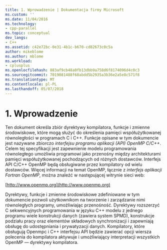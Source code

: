 ```yaml
---
title: 1. Wprowadzenie | Dokumentacja firmy Microsoft
ms.custom: ''
ms.date: 11/04/2016
ms.technology:
- cpp-parallel
ms.topic: conceptual
dev_langs:
- C++
ms.assetid: c42e72bc-0e31-4b1c-b670-cd82673c0c5a
author: mikeblome
ms.author: mblome
ms.workload:
- cplusplus
ms.openlocfilehash: 883af9cb48a0fb13dbb9a758d6f8174096d4c0c3
ms.sourcegitcommit: 7019081488f68abdd5b2935a3b36e2a5e8c571f8
ms.translationtype: MT
ms.contentlocale: pl-PL
ms.lasthandoff: 05/07/2018
---
```

# <a name="1-introduction"></a>1. Wprowadzenie
Ten dokument określa zbiór dyrektywy kompilatora, funkcje i zmienne środowiskowe, które mogą służyć do określenia pamięci współużytkowanej równoległości w programach C i C++. Funkcje opisane w tym dokumencie jest nazywane zbiorczo *interfejsu programu aplikacji (API) OpenMP C/C++*. Celem tej specyfikacji jest zapewnienie modelu programowania równoległego umożliwia programowi jako przenośny między architekturami pamięci współużytkowanej pochodzących od różnych dostawców. Interfejs API C/C++ OpenMP będą obsługiwane przez kompilatory od wielu dostawców. Więcej informacji na temat OpenMP, łącznie z *interfejs aplikacji Fortran OpenMP*, można znaleźć w następującej witrynie sieci web:  
  
 [http://www.openmp.org](http://www.openmp.org)  
  
 Dyrektywy, funkcje i zmienne środowiskowe zdefiniowane w tym dokumencie pozwoli użytkownikom na tworzenie i zarządzanie nimi równoległych programy, umożliwiając przenośność. Dyrektywy rozszerzyć C sekwencyjnych programowania w języku C++ modelu z jednego programu wiele konstrukcji danych (zawiera system SPMD), konstrukcje podziału pracy oraz elementów składowych synchronizacji i zapewniają obsługę do udostępniania i prywatyzacji danych. Kompilatory, które obsługują Openmpc i C++ interfejsu API będzie zawierać opcji wiersza polecenia do kompilatora aktywuje i umożliwiający interpretacji wszystkich OpenMP — dyrektywy kompilatora.